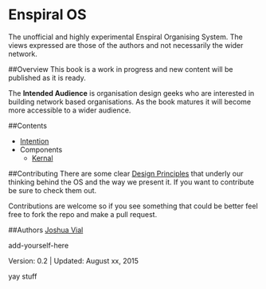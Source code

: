 # Enspiral OS
The unofficial and highly experimental Enspiral Organising System. The views expressed are those of the authors and not necessarily the wider network.

##Overview 
This book is a work in progress and new content will be published as it is ready.

The **Intended Audience** is organisation design geeks who are interested in building network based organisations. As the book matures it will become more accessible to a wider audience.

##Contents

* [Intention](./intention.md)
* Components
  * [Kernal](./components/kernal.md)

##Contributing
There are some clear [Design Principles](./design-principles.md) that underly our thinking behind the OS and the way we present it. If you want to contribute be sure to check them out.

Contributions are welcome so if you see something that could be better feel free to fork the repo and make a pull request.

##Authors
[Joshua Vial](http://joshuavial.com)

add-yourself-here

Version: 0.2 | Updated: August xx, 2015

yay stuff